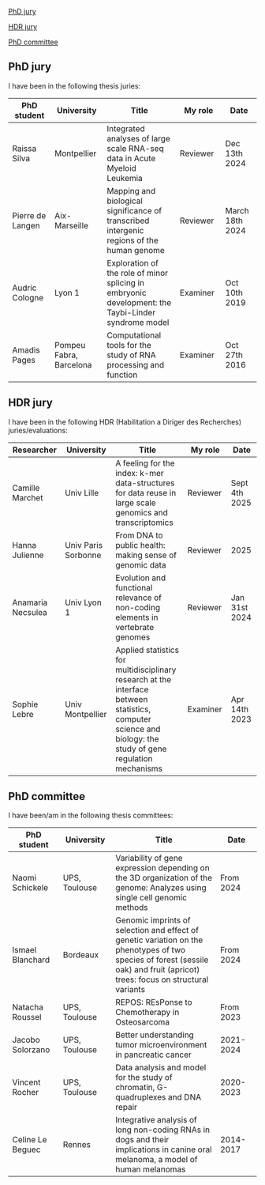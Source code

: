 [PhD jury](#phdjury)

[HDR jury](#hdrjury)

[PhD committee](#phdcommittee)

## PhD jury <a name="phdjury"></a>
I have been in the following thesis juries:
<table>
  <thead>
      <tr>
      <th width=150px>PhD student</th>
      <th width=150px>University</th>
      <th width=400px>Title</th>
      <th width=150px>My role</th>
      <th width=150px>Date</th>
    </tr>
  </thead>
  <tbody>
    <tr>
      <td>Raissa Silva</td>
      <td>Montpellier</td>
      <td>Integrated analyses of large scale RNA-seq data in Acute Myeloid Leukemia</td>
      <td>Reviewer</td>
      <td>Dec 13th 2024</td>
    </tr>
    <tr>
      <td>Pierre de Langen</td>
      <td>Aix-Marseille</td>
      <td>Mapping and biological significance of transcribed intergenic regions of the human genome</td>
      <td>Reviewer</td>
      <td>March 18th 2024</td>
    </tr>
    <tr>
      <td>Audric Cologne</td>
      <td>Lyon 1</td>
      <td>Exploration of the role of minor splicing in embryonic development: the Taybi-Linder syndrome model</td>
      <td>Examiner</td>
      <td>Oct 10th 2019</td>
    </tr>
    <tr>
      <td>Amadis Pages</td>
      <td>Pompeu Fabra, Barcelona</td>
      <td>Computational tools for the study of RNA processing and function</td>
      <td>Examiner</td>
      <td>Oct 27th 2016</td>
    </tr>
  </tbody>
</table>

## HDR jury <a name="hdrjury"></a>
I have been in the following HDR (Habilitation a Diriger des Recherches) juries/evaluations:
<table>
  <thead>
      <tr>
      <th width=150px>Researcher</th>
      <th width=150px>University</th>
      <th width=400px>Title</th>
      <th width=150px>My role</th>
      <th width=150px>Date</th>
    </tr>
  </thead>
  <tbody>
    <tr>
      <td>Camille Marchet</td>
      <td>Univ Lille</td>
      <td>A feeling for the index: k-mer data-structures for data reuse in large scale genomics and transcriptomics</td>
      <td>Reviewer</td>
      <td>Sept 4th 2025</td>
    </tr>
    <tr>
      <td>Hanna Julienne</td>
      <td>Univ Paris Sorbonne</td>
      <td>From DNA to public health: making sense of genomic data</td>
      <td>Reviewer</td>
      <td>2025</td>
    </tr>
    <tr>
      <td>Anamaria Necsulea</td>
      <td>Univ Lyon 1</td>
      <td>Evolution and functional relevance of non-coding elements in vertebrate genomes</td>
      <td>Reviewer</td>
      <td>Jan 31st 2024</td>
    </tr>
    <tr>
      <td>Sophie Lebre</td>
      <td>Univ Montpellier</td>
      <td>Applied statistics for multidisciplinary research at the interface between statistics, computer science and biology: the study of gene regulation mechanisms</td>
      <td>Examiner</td>
      <td>Apr 14th 2023</td>
    </tr>
    </tbody>
</table>

## PhD committee <a name="phdcommittee"></a>
I have been/am in the following thesis committees:
<table>
  <thead>
      <tr>
      <th width=150px>PhD student</th>
      <th width=150px>University</th>
      <th width=550px>Title</th>
      <th width=150px>Date</th>
    </tr>
  </thead>
  <tbody>
    <tr>
      <td>Naomi Schickele</td>
      <td>UPS, Toulouse</td>
      <td>Variability of gene expression depending on the 3D organization of the genome: Analyzes using single cell genomic methods</td>
      <td>From 2024</td>
    </tr>
    <tr>
      <td>Ismael Blanchard</td>
      <td>Bordeaux</td>
      <td>Genomic imprints of selection and effect of genetic variation on the phenotypes of two species of forest (sessile oak) and fruit (apricot) trees: focus on structural variants</td>
      <td>From 2024</td>
    </tr>   
    <tr>
      <td>Natacha Roussel</td>
      <td>UPS, Toulouse</td>
      <td>REPOS: REsPonse to Chemotherapy in Osteosarcoma</td>
      <td>From 2023</td>
    </tr>
    <tr>
      <td>Jacobo Solorzano</td>
      <td>UPS, Toulouse</td>
      <td>Better understanding tumor microenvironment in pancreatic cancer</td>
      <td>2021-2024</td>
    </tr>   
    <tr>
      <td>Vincent Rocher</td>
      <td>UPS, Toulouse</td>
      <td>Data analysis and model for the study of chromatin, G-quadruplexes and DNA repair</td>
      <td>2020-2023</td>
    </tr>
    <tr>
      <td>Celine Le Beguec</td>
      <td>Rennes</td>
      <td>Integrative analysis of long non-coding RNAs in dogs and their implications in canine oral melanoma, a model of human melanomas</td>
      <td>2014-2017</td>
    </tr>   
  </tbody>
</table>


